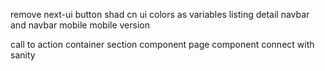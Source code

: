 remove next-ui
button shad cn ui
colors as variables
listing detail
navbar and navbar mobile
mobile version

call to action container
section component
page component
connect with sanity
